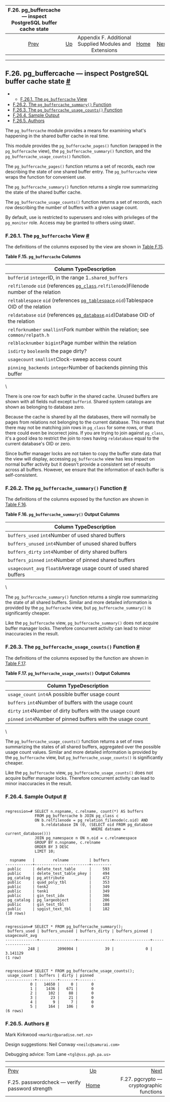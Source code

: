 

|         F.26. pg\_buffercache — inspect PostgreSQL buffer cache state        |                                                                             |                                                        |                                                       |                                                                   |
| :--------------------------------------------------------------------------: | :-------------------------------------------------------------------------- | :----------------------------------------------------: | ----------------------------------------------------: | ----------------------------------------------------------------: |
| [Prev](passwordcheck.html "F.25. passwordcheck — verify password strength")  | [Up](contrib.html "Appendix F. Additional Supplied Modules and Extensions") | Appendix F. Additional Supplied Modules and Extensions | [Home](index.html "PostgreSQL 17devel Documentation") |  [Next](pgcrypto.html "F.27. pgcrypto — cryptographic functions") |

***

## F.26. pg\_buffercache — inspect PostgreSQL buffer cache state [#](#PGBUFFERCACHE)

  * *   [F.26.1. The `pg_buffercache` View](pgbuffercache.html#PGBUFFERCACHE-PG-BUFFERCACHE)
  * [F.26.2. The `pg_buffercache_summary()` Function](pgbuffercache.html#PGBUFFERCACHE-SUMMARY)
  * [F.26.3. The `pg_buffercache_usage_counts()` Function](pgbuffercache.html#PGBUFFERCACHE-USAGE-COUNTS)
  * [F.26.4. Sample Output](pgbuffercache.html#PGBUFFERCACHE-SAMPLE-OUTPUT)
  * [F.26.5. Authors](pgbuffercache.html#PGBUFFERCACHE-AUTHORS)

The `pg_buffercache` module provides a means for examining what's happening in the shared buffer cache in real time.

This module provides the `pg_buffercache_pages()` function (wrapped in the `pg_buffercache` view), the `pg_buffercache_summary()` function, and the `pg_buffercache_usage_counts()` function.

The `pg_buffercache_pages()` function returns a set of records, each row describing the state of one shared buffer entry. The `pg_buffercache` view wraps the function for convenient use.

The `pg_buffercache_summary()` function returns a single row summarizing the state of the shared buffer cache.

The `pg_buffercache_usage_counts()` function returns a set of records, each row describing the number of buffers with a given usage count.

By default, use is restricted to superusers and roles with privileges of the `pg_monitor` role. Access may be granted to others using `GRANT`.

### F.26.1. The `pg_buffercache` View [#](#PGBUFFERCACHE-PG-BUFFERCACHE)

The definitions of the columns exposed by the view are shown in [Table F.15](pgbuffercache.html#PGBUFFERCACHE-COLUMNS "Table F.15. pg_buffercache Columns").

**Table F.15. `pg_buffercache` Columns**

| Column TypeDescription                                                                                                                      |
| ------------------------------------------------------------------------------------------------------------------------------------------- |
| `bufferid` `integer`ID, in the range 1..`shared_buffers`                                                                                    |
| `relfilenode` `oid` (references [`pg_class`](catalog-pg-class.html "53.11. pg_class").`relfilenode`)Filenode number of the relation         |
| `reltablespace` `oid` (references [`pg_tablespace`](catalog-pg-tablespace.html "53.56. pg_tablespace").`oid`)Tablespace OID of the relation |
| `reldatabase` `oid` (references [`pg_database`](catalog-pg-database.html "53.15. pg_database").`oid`)Database OID of the relation           |
| `relforknumber` `smallint`Fork number within the relation; see `common/relpath.h`                                                           |
| `relblocknumber` `bigint`Page number within the relation                                                                                    |
| `isdirty` `boolean`Is the page dirty?                                                                                                       |
| `usagecount` `smallint`Clock-sweep access count                                                                                             |
| `pinning_backends` `integer`Number of backends pinning this buffer                                                                          |

\

There is one row for each buffer in the shared cache. Unused buffers are shown with all fields null except `bufferid`. Shared system catalogs are shown as belonging to database zero.

Because the cache is shared by all the databases, there will normally be pages from relations not belonging to the current database. This means that there may not be matching join rows in `pg_class` for some rows, or that there could even be incorrect joins. If you are trying to join against `pg_class`, it's a good idea to restrict the join to rows having `reldatabase` equal to the current database's OID or zero.

Since buffer manager locks are not taken to copy the buffer state data that the view will display, accessing `pg_buffercache` view has less impact on normal buffer activity but it doesn't provide a consistent set of results across all buffers. However, we ensure that the information of each buffer is self-consistent.

### F.26.2. The `pg_buffercache_summary()` Function [#](#PGBUFFERCACHE-SUMMARY)

The definitions of the columns exposed by the function are shown in [Table F.16](pgbuffercache.html#PGBUFFERCACHE-SUMMARY-COLUMNS "Table F.16. pg_buffercache_summary() Output Columns").

**Table F.16. `pg_buffercache_summary()` Output Columns**

| Column TypeDescription                                              |
| ------------------------------------------------------------------- |
| `buffers_used` `int4`Number of used shared buffers                  |
| `buffers_unused` `int4`Number of unused shared buffers              |
| `buffers_dirty` `int4`Number of dirty shared buffers                |
| `buffers_pinned` `int4`Number of pinned shared buffers              |
| `usagecount_avg` `float8`Average usage count of used shared buffers |

\

The `pg_buffercache_summary()` function returns a single row summarizing the state of all shared buffers. Similar and more detailed information is provided by the `pg_buffercache` view, but `pg_buffercache_summary()` is significantly cheaper.

Like the `pg_buffercache` view, `pg_buffercache_summary()` does not acquire buffer manager locks. Therefore concurrent activity can lead to minor inaccuracies in the result.

### F.26.3. The `pg_buffercache_usage_counts()` Function [#](#PGBUFFERCACHE-USAGE-COUNTS)

The definitions of the columns exposed by the function are shown in [Table F.17](pgbuffercache.html#PGBUFFERCACHE_USAGE_COUNTS-COLUMNS "Table F.17. pg_buffercache_usage_counts() Output Columns").

**Table F.17. `pg_buffercache_usage_counts()` Output Columns**

| Column TypeDescription                                       |
| ------------------------------------------------------------ |
| `usage_count` `int4`A possible buffer usage count            |
| `buffers` `int4`Number of buffers with the usage count       |
| `dirty` `int4`Number of dirty buffers with the usage count   |
| `pinned` `int4`Number of pinned buffers with the usage count |

\

The `pg_buffercache_usage_counts()` function returns a set of rows summarizing the states of all shared buffers, aggregated over the possible usage count values. Similar and more detailed information is provided by the `pg_buffercache` view, but `pg_buffercache_usage_counts()` is significantly cheaper.

Like the `pg_buffercache` view, `pg_buffercache_usage_counts()` does not acquire buffer manager locks. Therefore concurrent activity can lead to minor inaccuracies in the result.

### F.26.4. Sample Output [#](#PGBUFFERCACHE-SAMPLE-OUTPUT)

```

regression=# SELECT n.nspname, c.relname, count(*) AS buffers
             FROM pg_buffercache b JOIN pg_class c
             ON b.relfilenode = pg_relation_filenode(c.oid) AND
                b.reldatabase IN (0, (SELECT oid FROM pg_database
                                      WHERE datname = current_database()))
             JOIN pg_namespace n ON n.oid = c.relnamespace
             GROUP BY n.nspname, c.relname
             ORDER BY 3 DESC
             LIMIT 10;

  nspname   |        relname         | buffers
------------+------------------------+---------
 public     | delete_test_table      |     593
 public     | delete_test_table_pkey |     494
 pg_catalog | pg_attribute           |     472
 public     | quad_poly_tbl          |     353
 public     | tenk2                  |     349
 public     | tenk1                  |     349
 public     | gin_test_idx           |     306
 pg_catalog | pg_largeobject         |     206
 public     | gin_test_tbl           |     188
 public     | spgist_text_tbl        |     182
(10 rows)


regression=# SELECT * FROM pg_buffercache_summary();
 buffers_used | buffers_unused | buffers_dirty | buffers_pinned | usagecount_avg
--------------+----------------+---------------+----------------+----------------
          248 |        2096904 |            39 |              0 |       3.141129
(1 row)


regression=# SELECT * FROM pg_buffercache_usage_counts();
 usage_count | buffers | dirty | pinned
-------------+---------+-------+--------
           0 |   14650 |     0 |      0
           1 |    1436 |   671 |      0
           2 |     102 |    88 |      0
           3 |      23 |    21 |      0
           4 |       9 |     7 |      0
           5 |     164 |   106 |      0
(6 rows)
```

### F.26.5. Authors [#](#PGBUFFERCACHE-AUTHORS)

Mark Kirkwood `<markir@paradise.net.nz>`

Design suggestions: Neil Conway `<neilc@samurai.com>`

Debugging advice: Tom Lane `<tgl@sss.pgh.pa.us>`

***

|                                                                              |                                                                             |                                                                   |
| :--------------------------------------------------------------------------- | :-------------------------------------------------------------------------: | ----------------------------------------------------------------: |
| [Prev](passwordcheck.html "F.25. passwordcheck — verify password strength")  | [Up](contrib.html "Appendix F. Additional Supplied Modules and Extensions") |  [Next](pgcrypto.html "F.27. pgcrypto — cryptographic functions") |
| F.25. passwordcheck — verify password strength                               |            [Home](index.html "PostgreSQL 17devel Documentation")            |                          F.27. pgcrypto — cryptographic functions |
